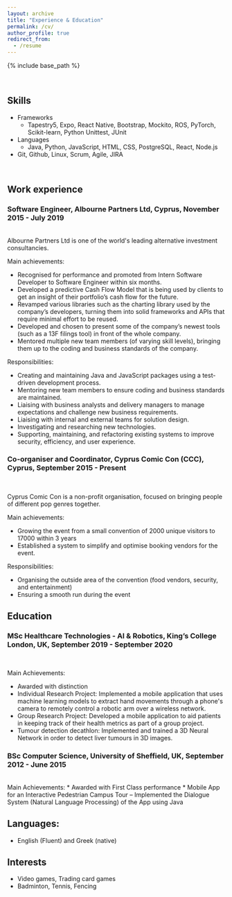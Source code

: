 ```yaml
---
layout: archive
title: "Experience & Education"
permalink: /cv/
author_profile: true
redirect_from:
  - /resume
---
```


{% include base_path %}

</br>

## Skills
* Frameworks
  * Tapestry5, Expo, React Native, Bootstrap, Mockito, ROS, PyTorch, Scikit-learn, Python Unittest, JUnit
* Languages
  * Java, Python, JavaScript, HTML, CSS, PostgreSQL, React, Node.js
* Git, Github, Linux, Scrum, Agile, JIRA

</br>

## Work experience

### Software Engineer, Albourne Partners Ltd, Cyprus, November 2015 - July 2019    
</br>
  Albourne Partners Ltd is one of the world's leading alternative investment consultancies.

  Main achievements:
  * Recognised for performance and promoted from Intern Software Developer to Software Engineer within six months.
  * Developed a predictive Cash Flow Model that is being used by clients to get an insight of their portfolio’s cash flow for the future.
  * Revamped various libraries such as the charting library used by the company’s developers, turning them into solid frameworks and APIs that require minimal effort to be reused.
  * Developed and chosen to present some of the company’s newest tools (such as a 13F filings tool) in front of the whole company.
  * Mentored multiple new team members (of varying skill levels), bringing them up to the coding and business standards of the company.

  Responsibilities:
  * Creating and maintaining Java and JavaScript packages using a test-driven development process.
  * Mentoring new team members to ensure coding and business standards are maintained.
  * Liaising with business analysts and delivery managers to manage expectations and challenge new business requirements.
  * Liaising with internal and external teams for solution design.
  * Investigating and researching new technologies.
  * Supporting, maintaining, and refactoring existing systems to improve security, efficiency, and user experience.

### Co-organiser and Coordinator, Cyprus Comic Con (CCC), Cyprus, September 2015 - Present
</br>

  Cyprus Comic Con is a non-profit organisation, focused on bringing people of different pop genres together. 

  Main achievements:
  * Growing the event from a small convention of 2000 unique visitors to 17000 within 3 years
  * Established a system to simplify and optimise booking vendors for the event.

  Responsibilities:
  * Organising the outside area of the convention (food vendors, security, and entertainment)
  * Ensuring a smooth run during the event


## Education

### MSc Healthcare Technologies - AI & Robotics, King’s College London, UK, September 2019 - September 2020
</br>

  Main Achievements:
  * Awarded with distinction
  * Individual Research Project: Implemented a mobile application that uses machine learning models to extract hand movements through a phone's camera to remotely control a robotic arm over a wireless network.
  * Group Research Project: Developed a mobile application to aid patients in keeping track of their health metrics as part of a group project. 
  * Tumour detection decathlon: Implemented and trained a 3D Neural Network in order to detect liver tumours in 3D images.

### BSc Computer Science, University of Sheffield, UK, September 2012 - June 2015
</br>
  Main Achievements:
  * Awarded with First Class performance
  * Mobile App for an Interactive Pedestrian Campus Tour – Implemented the Dialogue System (Natural Language Processing) of the App using Java

</br>

## Languages: 
  * English (Fluent) and Greek (native)

## Interests
  * Video games, Trading card games
  * Badminton, Tennis, Fencing

